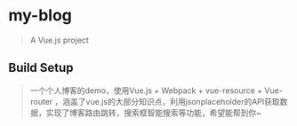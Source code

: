 # my-blog

> A Vue.js project

## Build Setup

> 一个个人博客的demo，使用Vue.js + Webpack + vue-resource + Vue-router ，涵盖了vue.js的大部分知识点，利用jsonplaceholder的API获取数据，实现了博客路由跳转，搜索框智能搜索等功能，希望能帮到你~